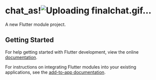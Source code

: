 # chat_as!![Uploading finalchat.gif…]()




A new Flutter module project.

## Getting Started

For help getting started with Flutter development, view the online
[documentation](https://flutter.dev/).

For instructions on integrating Flutter modules into your existing applications,
see the [add-to-app documentation](https://flutter.dev/docs/development/add-to-app).
